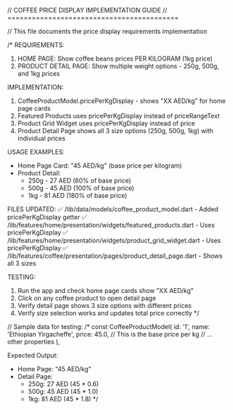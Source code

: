 // COFFEE PRICE DISPLAY IMPLEMENTATION GUIDE
// ==========================================

// This file documents the price display requirements implementation

/*
REQUIREMENTS:
1. HOME PAGE: Show coffee beans prices PER KILOGRAM (1kg price)
2. PRODUCT DETAIL PAGE: Show multiple weight options - 250g, 500g, and 1kg prices

IMPLEMENTATION:
1. CoffeeProductModel.pricePerKgDisplay - shows "XX AED/kg" for home page cards
2. Featured Products uses pricePerKgDisplay instead of priceRangeText  
3. Product Grid Widget uses pricePerKgDisplay instead of price
4. Product Detail Page shows all 3 size options (250g, 500g, 1kg) with individual prices

USAGE EXAMPLES:
- Home Page Card: "45 AED/kg" (base price per kilogram)
- Product Detail: 
  * 250g - 27 AED (60% of base price)
  * 500g - 45 AED (100% of base price)  
  * 1kg - 81 AED (180% of base price)

FILES UPDATED:
✅ /lib/data/models/coffee_product_model.dart - Added pricePerKgDisplay getter
✅ /lib/features/home/presentation/widgets/featured_products.dart - Uses pricePerKgDisplay
✅ /lib/features/home/presentation/widgets/product_grid_widget.dart - Uses pricePerKgDisplay
✅ /lib/features/coffee/presentation/pages/product_detail_page.dart - Shows all 3 sizes

TESTING:
1. Run the app and check home page cards show "XX AED/kg"
2. Click on any coffee product to open detail page
3. Verify detail page shows 3 size options with different prices
4. Verify size selection works and updates total price correctly
*/

// Sample data for testing:
/*
const CoffeeProductModel(
  id: '1', 
  name: 'Ethiopian Yirgacheffe',
  price: 45.0, // This is the base price per kg
  // ... other properties
),

Expected Output:
- Home Page: "45 AED/kg"
- Detail Page: 
  * 250g: 27 AED (45 * 0.6)
  * 500g: 45 AED (45 * 1.0) 
  * 1kg: 81 AED (45 * 1.8)
*/

